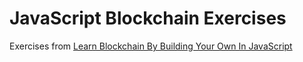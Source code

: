 # JavaScript Blockchain Exercises

Exercises from [Learn Blockchain By Building Your Own In JavaScript](https://www.udemy.com/course/build-a-blockchain-in-javascript/)
